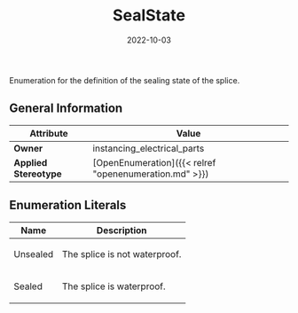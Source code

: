 ﻿---
title: SealState
toc: false
type: specs
date: "2022-10-03"
draft: false
specification: VEC
version: 2.0.1
documentType: "Recommendation"
elementType: Class
classes:
  - SealState
menu_name: vec-2.0.1
---
<p>Enumeration for the definition of the sealing state of the splice.  </p>

## General Information

| Attribute               | Value |
|-------------------------|-------|
| **Owner**               | instancing_electrical_parts |
| **Applied Stereotype**  | [OpenEnumeration]({{< relref "openenumeration.md" >}})<br/>  |

## Enumeration Literals
| Name          | **Description** |
|---------------|-----------------|
| Unsealed | <p>The splice is not waterproof.  </p> |
| Sealed | <p>The splice is waterproof.  </p> |
